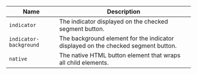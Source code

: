 
| Name | Description |
| --- | --- |
| `indicator` | The indicator displayed on the checked segment button. |
| `indicator-background` | The background element for the indicator displayed on the checked segment button. |
| `native` | The native HTML button element that wraps all child elements. |

